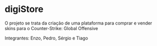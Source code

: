 # digiStore

O projeto se trata da criação de uma plataforma para comprar e vender skins para o Counter-Strike: Global Offensive

Integrantes: Enzo, Pedro, Sérgio e Tiago
